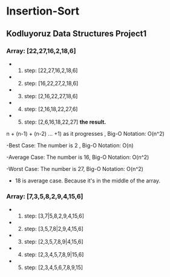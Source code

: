 # Insertion-Sort
## Kodluyoruz Data Structures Project1

### Array: [22,27,16,2,18,6]
- 1. step: [22,27,16,2,18,6]
- 2. step: [16,22,27,2,18,6]
- 3. step: [2,16,22,27,18,6]
- 4. step: [2,16,18,22,27,6]
- 5. step: [2,6,16,18,22,27] **the result.**

n + (n-1) + (n-2) ... +1) as it progresses , Big-O Notation: O(n^2)

-Best Case: The number is 2 , Big-O Notation: O(n)

-Average Case: The number is 16, Big-O Notation: O(n^2)

-Worst Case: The number is 27, Big-O Notation: O(n^2)

- 18 is average case. Because it's in the middle of the array.


### Array: [7,3,5,8,2,9,4,15,6]

- 1. step: [3,7|5,8,2,9,4,15,6]
- 2. step: [3,5,7,8|2,9,4,15,6]
- 3. step: [2,3,5,7,8,9|4,15,6]
- 4. step: [2,3,4,5,7,8,9|15,6]
- 5. step: [2,3,4,5,6,7,8,9,15]
